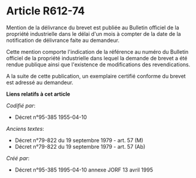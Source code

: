 # Article R612-74

Mention de la délivrance du brevet est publiée au Bulletin officiel de la propriété industrielle dans le délai d'un mois à
compter de la date de la notification de délivrance faite au demandeur.

Cette mention comporte l'indication de la référence au numéro du Bulletin officiel de la propriété industrielle dans lequel
la demande de brevet a été rendue publique ainsi que l'existence de modifications des revendications.

A la suite de cette publication, un exemplaire certifié conforme du brevet est adressé au demandeur.

**Liens relatifs à cet article**

_Codifié par_:

  - Décret n°95-385 1955-04-10

_Anciens textes_:

  - Décret n°79-822 du 19 septembre 1979 - art. 57 (M)
  - Décret n°79-822 du 19 septembre 1979 - art. 57 (Ab)

_Créé par_:

  - Décret n°95-385 1995-04-10 annexe JORF 13 avril 1995
